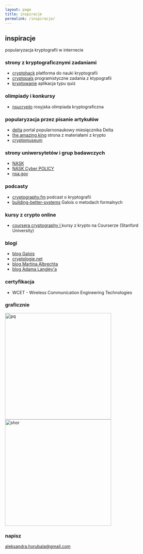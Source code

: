 ```yaml
---
layout: page
title: inspiracje
permalink: /inspiracje/
---
```


## inspiracje

popularyzacja kryptografii w internecie

### strony z kryptograficznymi zadaniami

<ul>
  <li> <a href="https://cryptohack.org/" target="_blank">cryptohack</a> platforma do nauki kryptografii </li>
  <li> <a href="https://cryptopals.com/" target="_blank">cryptopals</a> programistyczne zadania z ktypografii</li>
  <li><a href="https://kryptowanie.herokuapp.com/" target="_blank">kryptowanie</a> aplikacja typu quiz </li>
</ul>

### olimpiady i konkursy

<ul>
  <li> <a href="https://nsucrypto.nsu.ru/" target="_blank">nsucrypto</a> rosyjska olimpiada kryptograficzna </li>
</ul>

### popularyzacja przez pisanie artykułów

<ul>
  <li> <a href="http://www.deltami.edu.pl/" target="_blank">delta</a> portal popularnonaukowy miesięcznika Delta </li>
  <li> <a href="http://www.theamazingking.com/" target="_blank">the amazing king</a> strona z materiałami z krypto </li>
  <li> <a href="  https://cryptomuseum.com/" target="_blank"> cryptomuseum </a> </li>
</ul>

### strony uniwersytetów i grup badawczych

<ul>
  <li> <a href="https://www.nask.pl/" target="_blank"> NASK </a></li>
  <li> <a href="https://cyberpolicy.nask.pl/" target="_blank"> NASK Cyber POLICY </a></li>
  <li> <a href="https://www.nsa.gov/" target="_blank"> nsa.gov </a></li>
</ul>

### podcasty

<ul>
  <li> <a href="https://www.cryptography.fm/" target="_blank">cryptography.fm</a> podcast o kryptografii </li>
  <li> <a href="  https://building-better-systems.simplecast.com/" target="_blank">building-better-systems</a> Galois o metodach formalnych </li>
</ul>

### kursy z crypto online

<ul>
  <li> <a href="https://www.coursera.org/learn/crypto" target="_blank">coursera cryptography I </a> kursy z krypto na Courserze (Stanford University) </li>
</ul>

### blogi

<ul>
  <li> <a href="https://galois.com/blog/" target="_blank"> blog Galois </a> </li>
  <li> <a href="https://www.cryptologie.net/" target="_blank"> cryptologie.net </a> </li>
  <li> <a href="  https://martinralbrecht.wordpress.com/" target="_blank"> blog Martina Albrechta </a> </li>
  <li> <a href="  https://www.imperialviolet.org/" target="_blank"> blog Adama Langley'a </a> </li>
</ul>

### certyfikacja

<ul>
  <li> WCET - Wireless Communication Engineering Technologies </li>
</ul>

### graficznie

<img src="{{ site.baseurl }}/images/pq-factor.jpg" alt="pq" style="height: 350px;"/>
<img src="{{ site.baseurl }}/images/shor.jpg" alt="shor" style="height: 350px;"/>

### napisz

[aleksandra.horubala@gmail.com](mailto:aleksandra.horubala@gmail.com)
